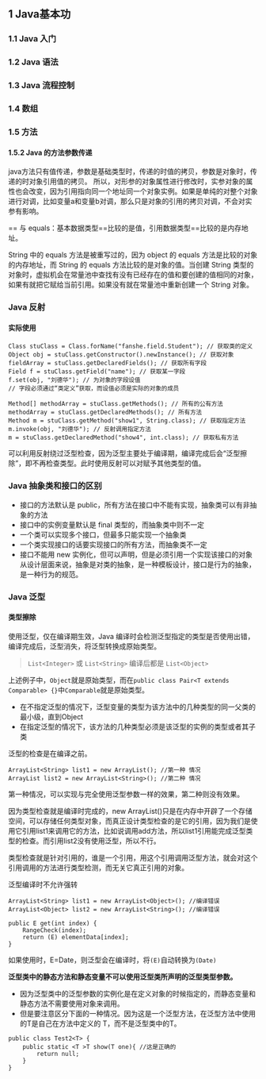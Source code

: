 ## 1 Java基本功
### 1.1 Java 入门
### 1.2 Java 语法
### 1.3 Java 流程控制
### 1.4 数组
### 1.5 方法
#### 1.5.2 Java 的方法参数传递
java方法只有值传递，参数是基础类型时，传递的时值的拷贝，参数是对象时，传递的时对象引用值的拷贝。
所以，对形参的对象属性进行修改时，实参对象的属性也会改变，因为引用指向同一个地址同一个对象实例。如果是单纯的对整个对象进行对调，比如变量a和变量b对调，那么只是对象的引用的拷贝对调，不会对实参有影响。

== 与 equals：基本数据类型==比较的是值，引用数据类型==比较的是内存地址。

String 中的 equals 方法是被重写过的，因为 object 的 equals 方法是比较的对象的内存地址，而 String 的 equals 方法比较的是对象的值。当创建 String 类型的对象时，虚拟机会在常量池中查找有没有已经存在的值和要创建的值相同的对象，如果有就把它赋给当前引用。如果没有就在常量池中重新创建一个 String 对象。

### Java 反射
#### 实际使用
```
Class stuClass = Class.forName("fanshe.field.Student"); // 获取类的定义
Object obj = stuClass.getConstructor().newInstance(); // 获取对象
fieldArray = stuClass.getDeclaredFields(); // 获取所有字段
Field f = stuClass.getField("name"); // 获取某一字段
f.set(obj, "刘德华"); // 为对象的字段设值
// 字段必须通过“类定义”获取，而设值必须是实际的对象的成员

Method[] methodArray = stuClass.getMethods(); // 所有的公有方法
methodArray = stuClass.getDeclaredMethods(); // 所有方法
Method m = stuClass.getMethod("show1", String.class); // 获取指定方法
m.invoke(obj, "刘德华"); // 反射调用指定方法
m = stuClass.getDeclaredMethod("show4", int.class); // 获取私有方法
```
可以利用反射绕过泛型检查，因为泛型主要处于编译期，编译完成后会“泛型擦除”，即不再检查类型。此时使用反射可以对赋予其他类型的值。

### Java 抽象类和接口的区别
* 接口的方法默认是 public，所有方法在接口中不能有实现，抽象类可以有非抽象的方法
* 接口中的实例变量默认是 final 类型的，而抽象类中则不一定
* 一个类可以实现多个接口，但最多只能实现一个抽象类
* 一个类实现接口的话要实现接口的所有方法，而抽象类不一定
* 接口不能用 new 实例化，但可以声明，但是必须引用一个实现该接口的对象 从设计层面来说，抽象是对类的抽象，是一种模板设计，接口是行为的抽象，是一种行为的规范。

### Java 泛型
#### 类型擦除
使用泛型，仅在编译期生效，Java 编译时会检测泛型指定的类型是否使用出错，编译完成后，泛型消失，将泛型转换成原始类型。

> `List<Integer>` 或 `List<String>` 编译后都是 `List<Object>`

上述例子中，`Object`就是原始类型，而在`public class Pair<T extends Comparable> {}`中`Comparable`就是原始类型。

* 在不指定泛型的情况下，泛型变量的类型为该方法中的几种类型的同一父类的最小级，直到Object
* 在指定泛型的情况下，该方法的几种类型必须是该泛型的实例的类型或者其子类

泛型的检查是在编译之前。
```
ArrayList<String> list1 = new ArrayList(); //第一种 情况
ArrayList list2 = new ArrayList<String>(); //第二种 情况
```
第一种情况，可以实现与完全使用泛型参数一样的效果，第二种则没有效果。

因为类型检查就是编译时完成的，new ArrayList()只是在内存中开辟了一个存储空间，可以存储任何类型对象，而真正设计类型检查的是它的引用，因为我们是使用它引用list1来调用它的方法，比如说调用add方法，所以list1引用能完成泛型类型的检查。而引用list2没有使用泛型，所以不行。

类型检查就是针对引用的，谁是一个引用，用这个引用调用泛型方法，就会对这个引用调用的方法进行类型检测，而无关它真正引用的对象。

泛型编译时不允许强转
```
ArrayList<String> list1 = new ArrayList<Object>(); //编译错误  
ArrayList<Object> list2 = new ArrayList<String>(); //编译错误
```

```
public E get(int index) {
    RangeCheck(index);  
    return (E) elementData[index];  
}
```
如果使用时，E=Date，则泛型会在编译时，将`(E)`自动转换为`(Date)`

**泛型类中的静态方法和静态变量不可以使用泛型类所声明的泛型类型参数。**
* 因为泛型类中的泛型参数的实例化是在定义对象的时候指定的，而静态变量和静态方法不需要使用对象来调用。
* 但是要注意区分下面的一种情况。因为这是一个泛型方法，在泛型方法中使用的T是自己在方法中定义的 T，而不是泛型类中的T。
```
public class Test2<T> {
    public static <T >T show(T one){ //这是正确的
        return null;
    }
}
```